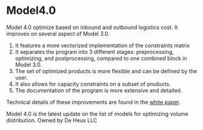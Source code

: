 # Model4.0
Model 4.0 optimize based on inbound and outbound logistics cost. It improves on several aspect of Model 3.0.

1. It features a more vectorized implementation of the constraints matrix
2. It separates the program into 3 different stages: preprocessing, optimizing, and postprocessing, compared to one combined block in Model 3.0.
3. The set of optimized products is more flexible and can be defined by the user.
4. It also allows for capacity constraints on a subset of products.
5. The documentation of the program is more extensive and detailed.

Technical details of these improvements are found in the [white paper].

[white paper]: https://github.com/MontyMinh/Model4.0/blob/main/WhitePaper.pdf "WhitePaper.pdf"

Model 4.0 is the latest update on the list of models for optimizing volume distribution. Owned by De Heus LLC
